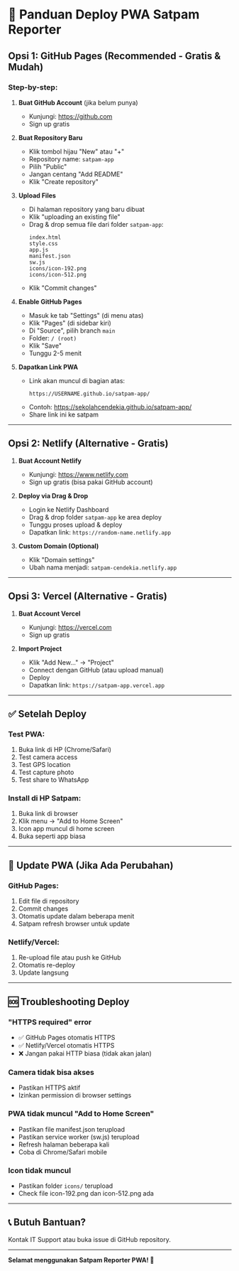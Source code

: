 # 🚀 Panduan Deploy PWA Satpam Reporter

## Opsi 1: GitHub Pages (Recommended - Gratis & Mudah)

### Step-by-step:

1. **Buat GitHub Account** (jika belum punya)
   - Kunjungi: https://github.com
   - Sign up gratis

2. **Buat Repository Baru**
   - Klik tombol hijau "New" atau "+"
   - Repository name: `satpam-app`
   - Pilih "Public"
   - Jangan centang "Add README"
   - Klik "Create repository"

3. **Upload Files**
   - Di halaman repository yang baru dibuat
   - Klik "uploading an existing file"
   - Drag & drop semua file dari folder `satpam-app`:
     ```
     index.html
     style.css
     app.js
     manifest.json
     sw.js
     icons/icon-192.png
     icons/icon-512.png
     ```
   - Klik "Commit changes"

4. **Enable GitHub Pages**
   - Masuk ke tab "Settings" (di menu atas)
   - Klik "Pages" (di sidebar kiri)
   - Di "Source", pilih branch `main`
   - Folder: `/ (root)`
   - Klik "Save"
   - Tunggu 2-5 menit

5. **Dapatkan Link PWA**
   - Link akan muncul di bagian atas:
     ```
     https://USERNAME.github.io/satpam-app/
     ```
   - Contoh: https://sekolahcendekia.github.io/satpam-app/
   - Share link ini ke satpam

---

## Opsi 2: Netlify (Alternative - Gratis)

1. **Buat Account Netlify**
   - Kunjungi: https://www.netlify.com
   - Sign up gratis (bisa pakai GitHub account)

2. **Deploy via Drag & Drop**
   - Login ke Netlify Dashboard
   - Drag & drop folder `satpam-app` ke area deploy
   - Tunggu proses upload & deploy
   - Dapatkan link: `https://random-name.netlify.app`

3. **Custom Domain (Optional)**
   - Klik "Domain settings"
   - Ubah nama menjadi: `satpam-cendekia.netlify.app`

---

## Opsi 3: Vercel (Alternative - Gratis)

1. **Buat Account Vercel**
   - Kunjungi: https://vercel.com
   - Sign up gratis

2. **Import Project**
   - Klik "Add New..." → "Project"
   - Connect dengan GitHub (atau upload manual)
   - Deploy
   - Dapatkan link: `https://satpam-app.vercel.app`

---

## ✅ Setelah Deploy

### Test PWA:
1. Buka link di HP (Chrome/Safari)
2. Test camera access
3. Test GPS location
4. Test capture photo
5. Test share to WhatsApp

### Install di HP Satpam:
1. Buka link di browser
2. Klik menu → "Add to Home Screen"
3. Icon app muncul di home screen
4. Buka seperti app biasa

---

## 🔄 Update PWA (Jika Ada Perubahan)

### GitHub Pages:
1. Edit file di repository
2. Commit changes
3. Otomatis update dalam beberapa menit
4. Satpam refresh browser untuk update

### Netlify/Vercel:
1. Re-upload file atau push ke GitHub
2. Otomatis re-deploy
3. Update langsung

---

## 🆘 Troubleshooting Deploy

### "HTTPS required" error
- ✅ GitHub Pages otomatis HTTPS
- ✅ Netlify/Vercel otomatis HTTPS
- ❌ Jangan pakai HTTP biasa (tidak akan jalan)

### Camera tidak bisa akses
- Pastikan HTTPS aktif
- Izinkan permission di browser settings

### PWA tidak muncul "Add to Home Screen"
- Pastikan file manifest.json terupload
- Pastikan service worker (sw.js) terupload
- Refresh halaman beberapa kali
- Coba di Chrome/Safari mobile

### Icon tidak muncul
- Pastikan folder `icons/` terupload
- Check file icon-192.png dan icon-512.png ada

---

## 📞 Butuh Bantuan?

Kontak IT Support atau buka issue di GitHub repository.

---

**Selamat menggunakan Satpam Reporter PWA! 🎉**
